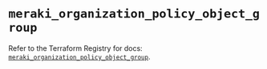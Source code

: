 # `meraki_organization_policy_object_group`

Refer to the Terraform Registry for docs: [`meraki_organization_policy_object_group`](https://registry.terraform.io/providers/ciscodevnet/meraki/1.7.1/docs/resources/organization_policy_object_group).
